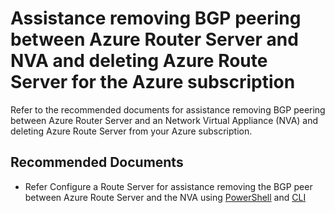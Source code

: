 <properties
  pagetitle="Assistance removing BGP peering between Azure Router Server and NVA and deleting Azure Route Server for the Azure subscription"
  description=""
  service=""
  resource=""
  ms.author="mialdrid"
  selfhelptype="Generic"
  supporttopicids="32781186,32781187"
  productpesids="17319"
  cloudenvironments="public, fairfax, mooncake, blackforest, ussec, usnat"
  disableclouds=""
  articleid="b653ae00-a36b-456f-bbef-93f57780a251"
  ownershipid="CloudNet_AzureRouteServer" />
# Assistance removing BGP peering between Azure Router Server and NVA and deleting Azure Route Server for the Azure subscription

Refer to the recommended documents for assistance removing BGP peering between Azure Router Server and an Network Virtual Appliance (NVA) and deleting Azure Route Server from your Azure subscription.


## **Recommended Documents**

* Refer Configure a Route Server for assistance removing the BGP peer between Azure Route Server and the NVA using [PowerShell](https://docs.microsoft.com/en-us/azure/route-server/quickstart-configure-route-server-powershell#clean-up) and [CLI](https://docs.microsoft.com/en-us/azure/route-server/quickstart-configure-route-server-cli#clean-up)